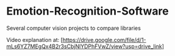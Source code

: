 # Emotion-Recognition-Software
Several computer vision projects to compare libraries

Video explanation at: [https://drive.google.com/file/d/1-mLs6YZ7MEgQx4B2r3sCbjNlYDPhFVwZ/view?usp=drive_link]
